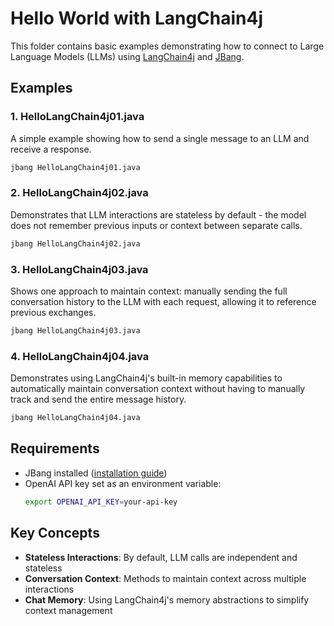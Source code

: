 # Hello World with LangChain4j

This folder contains basic examples demonstrating how to connect to Large Language Models (LLMs) using [LangChain4j](https://docs.langchain4j.dev/) and [JBang](https://www.jbang.dev/).

## Examples

### 1. HelloLangChain4j01.java

A simple example showing how to send a single message to an LLM and receive a response.

```bash
jbang HelloLangChain4j01.java
```

### 2. HelloLangChain4j02.java

Demonstrates that LLM interactions are stateless by default - the model does not remember previous inputs or context between separate calls.

```bash
jbang HelloLangChain4j02.java
```

### 3. HelloLangChain4j03.java

Shows one approach to maintain context: manually sending the full conversation history to the LLM with each request, allowing it to reference previous exchanges.

```bash
jbang HelloLangChain4j03.java
```

### 4. HelloLangChain4j04.java

Demonstrates using LangChain4j's built-in memory capabilities to automatically maintain conversation context without having to manually track and send the entire message history.

```bash
jbang HelloLangChain4j04.java
```

## Requirements

- JBang installed ([installation guide](https://www.jbang.dev/documentation/guide/latest/installation.html))
- OpenAI API key set as an environment variable:
  ```bash
  export OPENAI_API_KEY=your-api-key
  ```

## Key Concepts

- **Stateless Interactions**: By default, LLM calls are independent and stateless
- **Conversation Context**: Methods to maintain context across multiple interactions
- **Chat Memory**: Using LangChain4j's memory abstractions to simplify context management

